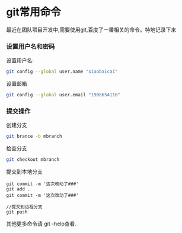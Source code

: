 # git常用命令

最近在团队项目开发中,需要使用git,百度了一番相关的命令。特地记录下来

### 设置用户名和密码

设置用户名:

``` bash
git config --global user.name "xiaobaicai"
```

设置邮箱

``` bash
git config --global user.email "1908654110"
```

### 提交操作

创建分支

``` bash
git brance -b mbranch
```

检查分支

``` bash
git checkout mbranch
```

提交到本地分支

```
git commit -m '这次改动了###'
git add .
git commit -m '这次改动了###'

//提交到远程分支
git push
```

其他更多命令请 git -help查看.
